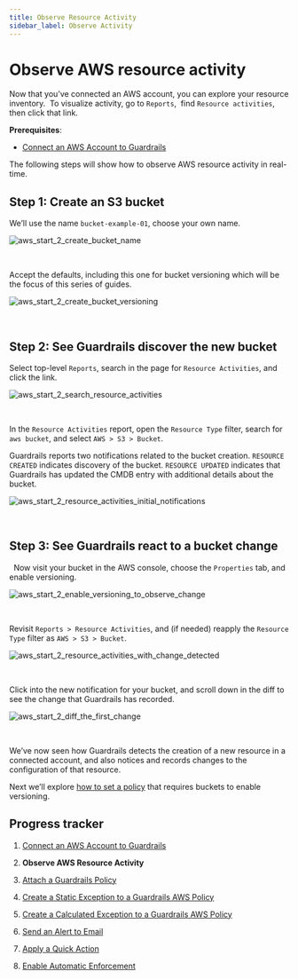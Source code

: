```yaml
---
title: Observe Resource Activity
sidebar_label: Observe Activity
---
```



# Observe AWS resource activity

Now that you’ve connected an AWS account, you can explore your resource inventory.  To visualize activity, go to `Reports`,  find `Resource activities`, then click that link. 

**Prerequisites**:

- [Connect an AWS Account to Guardrails](/guardrails/docs/getting-started/getting-started-aws/connect-an-account/)

The following steps will show how to observe AWS resource activity in real-time.

## Step 1: Create an S3 bucket

We’ll use the name `bucket-example-01`, choose your own name.
<p><img alt="aws_start_2_create_bucket_name" src="/images/docs/guardrails/getting-started/getting-started-aws/observe-aws-activity/aws-start-2-create-bucket-name.png"/></p><br/>


Accept the defaults, including this one for bucket versioning which will be the focus of this series of guides.
<p><img alt="aws_start_2_create_bucket_versioning" src="/images/docs/guardrails/getting-started/getting-started-aws/observe-aws-activity/aws-start-2-create-bucket-versioning.png"/></p><br/>

## Step 2: See Guardrails discover the new bucket


Select top-level `Reports`, search in the page for `Resource Activities`, and click the link.
<p><img alt="aws_start_2_search_resource_activities" src="/images/docs/guardrails/getting-started/getting-started-aws/observe-aws-activity/aws-start-2-search-resource-activities.png"/></p><br/>

In the `Resource Activities` report, open the `Resource Type` filter, search for `aws bucket`, and select `AWS > S3 > Bucket`.

Guardrails reports two notifications related to the bucket creation. `RESOURCE CREATED` indicates discovery of the bucket. `RESOURCE UPDATED` indicates that Guardrails has updated the CMDB entry with additional details about the bucket.
<p><img alt="aws_start_2_resource_activities_initial_notifications" src="/images/docs/guardrails/getting-started/getting-started-aws/observe-aws-activity/aws-start-2-resource-activities-initial-notifications.png"/></p><br/>

## Step 3: See Guardrails react to a bucket change

 
Now visit your bucket in the AWS console, choose the `Properties` tab, and enable versioning.
<p><img alt="aws_start_2_enable_versioning_to_observe_change" src="/images/docs/guardrails/getting-started/getting-started-aws/observe-aws-activity/aws-start-2-enable-versioning-to-observe-change.png"/></p><br/>

Revisit `Reports > Resource Activities`, and (if needed) reapply the `Resource Type` filter as `AWS > S3 > Bucket`.
<p><img alt="aws_start_2_resource_activities_with_change_detected" src="/images/docs/guardrails/getting-started/getting-started-aws/observe-aws-activity/aws-start-2-resource-activities-with-change-detected.png"/></p><br/>

Click into the new notification for your bucket, and scroll down in the diff to see the change that Guardrails has recorded.
<p><img alt="aws_start_2_diff_the_first_change" src="/images/docs/guardrails/getting-started/getting-started-aws/observe-aws-activity/aws-start-2-diff-the-first-change.png"/></p><br/>

We’ve now seen how Guardrails detects the creation of a new resource in a connected account, and also notices and records changes to the configuration of that resource.

Next we’ll explore [how to set a policy](/guardrails/docs/getting-started/getting-started-aws/attach-a-policy) that requires buckets to enable versioning.


## Progress tracker

1. [Connect an AWS Account to Guardrails](/guardrails/docs/getting-started/getting-started-aws/connect-an-account/)

2. **Observe AWS Resource Activity**

3. [Attach a Guardrails Policy](/guardrails/docs/getting-started/getting-started-aws/attach-a-policy/)

4. [Create a Static Exception to a Guardrails AWS Policy](/guardrails/docs/getting-started/getting-started-aws/create-static-exception/)

5. [Create a Calculated Exception to a Guardrails AWS Policy](/guardrails/docs/getting-started/getting-started-aws/create-calculated-exception/)

6. [Send an Alert to Email](/guardrails/docs/getting-started/getting-started-aws/send-alert-to-email/)

7. [Apply a Quick Action](/guardrails/docs/getting-started/getting-started-aws/apply-quick-action/)

8. [Enable Automatic Enforcement](/guardrails/docs/getting-started/getting-started-aws/enable-enforcement/)
